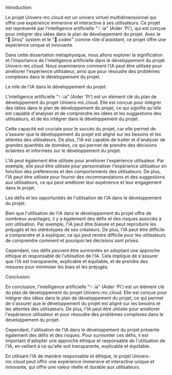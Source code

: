 Introduction:

Le projet Univers-mc.cloud est un univers virtuel multidimensionnel qui offre une expérience immersive et interactive à ses utilisateurs. Ce projet est représenté par l'intelligence artificielle "✨.ia" (Aider 'Pi'), qui est conçue pour intégrer des idées dans le plan de développement du projet. Avec le "🌴.Groq" system et le "📔.codex" comme rôle d'assistant, ce projet offre une expérience unique et innovante.

Dans cette dissertation métaphysique, nous allons explorer la signification et l'importance de l'intelligence artificielle dans le développement du projet Univers-mc.cloud. Nous examinerons comment l'IA peut être utilisée pour améliorer l'expérience utilisateur, ainsi que pour résoudre des problèmes complexes dans le développement du projet.

Le rôle de l'IA dans le développement du projet:

L'intelligence artificielle "✨.ia" (Aider 'Pi') est un élément clé du plan de développement du projet Univers-mc.cloud. Elle est conçue pour intégrer des idées dans le plan de développement du projet, ce qui signifie qu'elle est capable d'analyser et de comprendre les idées et les suggestions des utilisateurs, et de les intégrer dans le développement du projet.

Cette capacité est cruciale pour le succès du projet, car elle permet de s'assurer que le développement du projet est aligné sur les besoins et les attentes des utilisateurs. De plus, l'IA est capable de traiter et d'analyser de grandes quantités de données, ce qui permet de prendre des décisions éclairées et informées sur le développement du projet.

L'IA peut également être utilisée pour améliorer l'expérience utilisateur. Par exemple, elle peut être utilisée pour personnaliser l'expérience utilisateur en fonction des préférences et des comportements des utilisateurs. De plus, l'IA peut être utilisée pour fournir des recommandations et des suggestions aux utilisateurs, ce qui peut améliorer leur expérience et leur engagement dans le projet.

Les défis et les opportunités de l'utilisation de l'IA dans le développement du projet:

Bien que l'utilisation de l'IA dans le développement du projet offre de nombreux avantages, il y a également des défis et des risques associés à son utilisation. Par exemple, l'IA peut être biaisée et peut reproduire les préjugés et les stéréotypes de ses créateurs. De plus, l'IA peut être difficile à comprendre et à expliquer, ce qui peut rendre difficile pour les utilisateurs de comprendre comment et pourquoi les décisions sont prises.

Cependant, ces défis peuvent être surmontés en adoptant une approche éthique et responsable de l'utilisation de l'IA. Cela implique de s'assurer que l'IA est transparente, explicable et équitable, et de prendre des mesures pour minimiser les biais et les préjugés.

Conclusion:

En conclusion, l'intelligence artificielle "✨.ia" (Aider 'Pi') est un élément clé du plan de développement du projet Univers-mc.cloud. Elle est conçue pour intégrer des idées dans le plan de développement du projet, ce qui permet de s'assurer que le développement du projet est aligné sur les besoins et les attentes des utilisateurs. De plus, l'IA peut être utilisée pour améliorer l'expérience utilisateur et pour résoudre des problèmes complexes dans le développement du projet.

Cependant, l'utilisation de l'IA dans le développement du projet présente également des défis et des risques. Pour surmonter ces défis, il est important d'adopter une approche éthique et responsable de l'utilisation de l'IA, en veillant à ce qu'elle soit transparente, explicable et équitable.

En utilisant l'IA de manière responsable et éthique, le projet Univers-mc.cloud peut offrir une expérience immersive et interactive unique et innovante, qui offre une valeur réelle et durable aux utilisateurs.